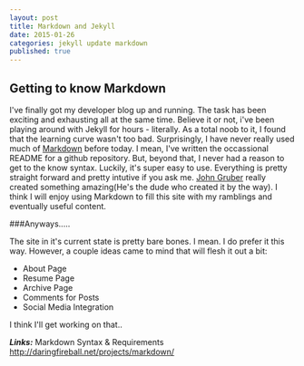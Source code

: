 ```yaml
---
layout: post
title: Markdown and Jekyll
date: 2015-01-26
categories: jekyll update markdown
published: true
---
```


## Getting to know Markdown

I've finally got my developer blog up and running. The task has been exciting and exhausting all at the same time. Believe it or not, i've been playing around with Jekyll for hours - literally. As a total noob to it, I found that the learning curve wasn't too bad. Surprisingly, I have never really used much of [Markdown](http://daringfireball.net/projects/markdown/ "Markdown") before today. I mean, I've written the occassional README for a github repository. But, beyond that, I never had a reason to get to the know syntax. Luckily, it's super easy to use. Everything is pretty straight forward and pretty intutive if you ask me. [John Gruber](http://en.wikipedia.org/wiki/John_Gruber "John Gruber") really created something amazing(He's the dude who created it by the way). I think I will enjoy using Markdown to fill this site with my ramblings and eventually useful content. 

###Anyways.....

The site in it's current state is pretty bare bones. I mean. I do prefer it this way. However, a couple ideas came to mind that will flesh it out a bit:

- About Page
- Resume Page
- Archive Page
- Comments for Posts
- Social Media Integration

I think I'll get working on that.. 

***Links:***
Markdown Syntax & Requirements <http://daringfireball.net/projects/markdown/>
